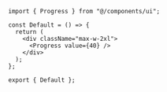 ﻿```tsx
import { Progress } from "@/components/ui";

const Default = () => {
  return (
    <div className="max-w-2xl">
      <Progress value={40} />
    </div>
  );
};

export { Default };

```
